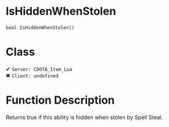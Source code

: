 # IsHiddenWhenStolen
```
bool IsHiddenWhenStolen()
```
# Class
✔ `Server: CDOTA_Item_Lua`  
✖ `Client: undefined`  

# Function Description
Returns true if this ability is hidden when stolen by Spell Steal.
